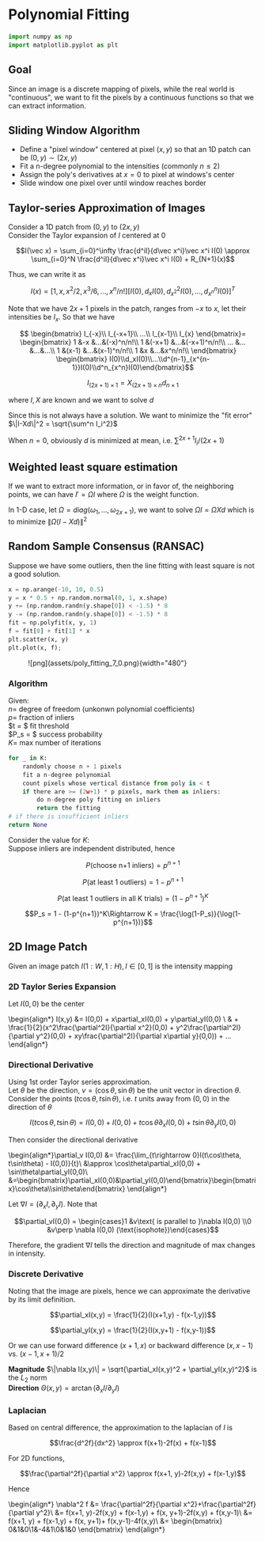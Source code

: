 # Polynomial Fitting


```python
import numpy as np
import matplotlib.pyplot as plt
```

## Goal 
Since an image is a discrete mapping of pixels, while the real world is "continuous", we want to fit the pixels by a continuous functions so that we can extract information. 

## Sliding Window Algorithm
- Define a "pixel window" centered at pixel $(x, y)$ so that an 1D patch can be $(0, y)\sim (2x,y)$
- Fit a n-degree polynomial to the intensities (commonly $n \leq 2$)
- Assign the poly's derivatives at $x=0$ to pixel at windows's center
- Slide window one pixel over until window reaches border

## Taylor-series Approximation of Images
Consider a 1D patch from $(0,y)$ to $(2x,y)$  
Consider the Taylor expansion of $I$ centered at $0$

$$I(\vec x) = \sum_{i=0}^\infty \frac{d^iI}{d\vec x^i}\vec x^i I(0) \approx \sum_{i=0}^N \frac{d^iI}{d\vec x^i}\vec x^i I(0) + R_{N+1}(x)$$

Thus, we can write it as 

$$I(x) = [1, x, x^2/2, x^3/6,...,x^n/n!][I(0), d_xI(0), d^2_{x^2}I(0), ..., d^n_{x^n}I(0)]^T$$

Note that we have $2x+1$ pixels in the patch, ranges from $-x$ to $x$, let their intensities be $I_x$. So that we have

$$
\begin{bmatrix}
I_{-x}\\
I_{-x+1}\\
...\\
I_{x-1}\\
I_{x}
\end{bmatrix}=
\begin{bmatrix}
1 &-x &...&(-x)^n/n!\\
1 &(-x+1) &...&(-x+1)^n/n!\\
... &... &...&...\\
1 &(x-1) &...&(x-1)^n/n!\\
1 &x &...&x^n/n!\\
\end{bmatrix}  
\begin{bmatrix}
I(0)\\d_xI(0)\\...\\d^{n-1}_{x^{n-1}}I(0)\\d^n_{x^n}I(0)\end{bmatrix}$$

$$I_{(2x+1)\times 1}=X_{(2x+1)\times n}d_{n\times 1}$$

where $I, X$ are known and we want to solve $d$

Since this is not always have a solution. We want to minimize the "fit error" $\|I-Xd\|^2 = \sqrt{\sum^n I_i^2}$

When $n = 0$, obviously $d$ is minimized at mean, i.e. $\sum^{2x+1} I_i / (2x+1)$

## Weighted least square estimation
If we want to extract more information, or in favor of, the neighboring points, we can have $I' = \Omega I$ where $\Omega$ is the weight function. 

In 1-D case, let $\Omega = diag(\omega_1, ..., \omega_{2x+1})$, we want to solve $\Omega I = \Omega X d$ which is to minimize $\|\Omega(I-Xd)\|^2$

## Random Sample Consensus (RANSAC)
Suppose we have some outliers, then the line fitting with least square is not a good solution. 


```python
x = np.arange(-10, 10, 0.5)
y = x * 0.5 + np.random.normal(0, 1, x.shape)
y += (np.random.randn(y.shape[0]) < -1.5) * 8
y -= (np.random.randn(y.shape[0]) < -1.5) * 8
fit = np.polyfit(x, y, 1)
f = fit[0] + fit[1] * x
plt.scatter(x, y)
plt.plot(x, f);
```

<figure markdown>
  ![png](assets/poly_fitting_7_0.png){width="480"}
</figure> 

### Algorithm 
Given:  
$n=$ degree of freedom (unkonwn polynomial coefficients)  
$p=$ fraction of inliers  
$t = $ fit threshold  
$P_s = $ success probability  
$K=$ max number of iterations

```python title="RANSAC"
for _ in K:
    randomly choose n + 1 pixels
    fit a n-degree polynomial
    count pixels whose vertical distance from poly is < t
    if there are >= (2w+1) * p pixels, mark them as inliers:
        do n-degree poly fitting on inliers 
        return the fitting
# if there is insufficient inliers
return None
```

Consider the value for $K$:   
Suppose inliers are independent distributed, hence 

$$P(\text{choose n+1 inliers}) = p^{n+1}$$

$$P(\text{at least 1 outliers}) = 1 - p^{n+1}$$

$$P(\text{at least 1 outliers in all K trials}) = (1-p^{n+1})^K$$

$$P_s = 1 - (1-p^{n+1})^K\Rightarrow K = \frac{\log(1-P_s)}{\log(1-p^{n+1})}$$

## 2D Image Patch
Given an image patch $I(1:W, 1:H), I\in[0,1]$ is the intensity mapping

### 2D Taylor Series Expansion
Let $I(0,0)$ be the center

\begin{align*}
I(x,y) &= I(0,0) + x\partial_xI(0,0) + y\partial_yI(0,0) \\
& + \frac{1}{2}(x^2\frac{\partial^2I}{\partial x^2}(0,0) + y^2\frac{\partial^2I}{\partial y^2}(0,0) + xy\frac{\partial^2I}{\partial x\partial y}(0,0)) + ...
\end{align*}

### Directional Derivative
Using 1st order Taylor series approximation.   
Let $\theta$ be the direction, $v=(\cos \theta, \sin\theta)$ be the unit vector in direction $\theta$.  
Consider the points $(t\cos\theta, t\sin\theta)$, i.e. $t$ units away from $(0,0)$ in the direction of $\theta$

$$I(t\cos\theta, t\sin\theta) = I(0,0) + I(0,0) + t\cos\theta\partial_xI(0,0) + t\sin\theta\partial_yI(0,0)$$

Then consider the directional derivative 

\begin{align*}\partial_v I(0,0) &= \frac{\lim_{t\rightarrow 0}I(t\cos\theta, t\sin\theta) - I(0,0)}{t}\\ &\approx \cos\theta\partial_xI(0,0) + \sin\theta\partial_yI(0,0)\\
&=\begin{bmatrix}\partial_xI(0,0)&\partial_yI(0,0)\end{bmatrix}\begin{bmatrix}\cos\theta\\\sin\theta\end{bmatrix}
\end{align*}

Let $\nabla I = (\partial_xI, \partial_yI)$. Note that 

$$\partial_vI(0,0) = \begin{cases}1 &v\text{ is parallel to }\nabla I(0,0) \\0 &v\perp \nabla I(0,0) (\text{isophote})\end{cases}$$

Therefore, the gradient $\nabla I$ tells the direction and magnitude of max changes in intensity. 

### Discrete Derivative
Noting that the image are pixels, hence we can approximate the derivative by its limit definition. 

$$\partial_xI(x,y) = \frac{1}{2}(I(x+1,y) - f(x-1,y))$$

$$\partial_yI(x,y) = \frac{1}{2}(I(x,y+1) - f(x,y-1))$$

Or we can use forward difference $(x+1, x)$ or backward difference $(x,x-1)$ vs. $(x-1,x+1)/2$

__Magnitude__ $\|\nabla I(x,y)\| = \sqrt{\partial_xI(x,y)^2 + \partial_yI(x,y)^2}$ is the $L_2$ norm  
__Direction__ $\Theta(x,y) = \arctan(\partial_xI / \partial_yI)$

### Laplacian
Based on central difference, the approximation to the laplacian of $I$ is 

$$\frac{d^2f}{dx^2} \approx f(x+1)-2f(x) + f(x-1)$$

For 2D functions, 

$$\frac{\partial^2f}{\partial x^2} \approx f(x+1, y)-2f(x,y) + f(x-1,y)$$

Hence 

\begin{align*}
\nabla^2 f &= \frac{\partial^2f}{\partial x^2}+\frac{\partial^2f}{\partial y^2}\\
&= f(x+1, y)-2f(x,y) + f(x-1,y) + f(x, y+1)-2f(x,y) + f(x,y-1)\\
&= f(x+1, y) + f(x-1,y) + f(x, y+1)+ f(x,y-1)-4f(x,y)\\
&= \begin{bmatrix}
0&1&0\\1&-4&1\\0&1&0
\end{bmatrix}
\end{align*}
